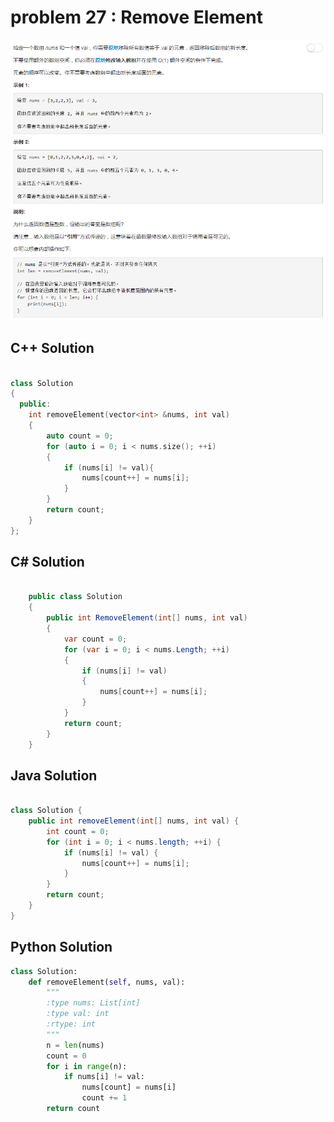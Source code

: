 
# problem 27 : Remove Element

<img src="https://github.com/Peefy/PeefyLeetCode/blob/master/doc/27.RemoveElement/problem.png"/>

## C++ Solution

```c++

class Solution
{
  public:
    int removeElement(vector<int> &nums, int val)
    {
        auto count = 0;
        for (auto i = 0; i < nums.size(); ++i)
        {
            if (nums[i] != val){
                nums[count++] = nums[i];
            }
        }
        return count;
    }
};

```

## C# Solution

```csharp

    public class Solution
    {
        public int RemoveElement(int[] nums, int val)
        {
            var count = 0;
            for (var i = 0; i < nums.Length; ++i)
            {
                if (nums[i] != val)
                {
                    nums[count++] = nums[i];
                }
            }
            return count;
        }
    }

```

## Java Solution

```java

class Solution {
    public int removeElement(int[] nums, int val) {
        int count = 0;
        for (int i = 0; i < nums.length; ++i) {
            if (nums[i] != val) {
                nums[count++] = nums[i];
            }
        }
        return count;
    }
}

```

## Python Solution

```python
class Solution:
    def removeElement(self, nums, val):
        """
        :type nums: List[int]
        :type val: int
        :rtype: int
        """
        n = len(nums)
        count = 0
        for i in range(n):
            if nums[i] != val:
                nums[count] = nums[i]
                count += 1
        return count

```


